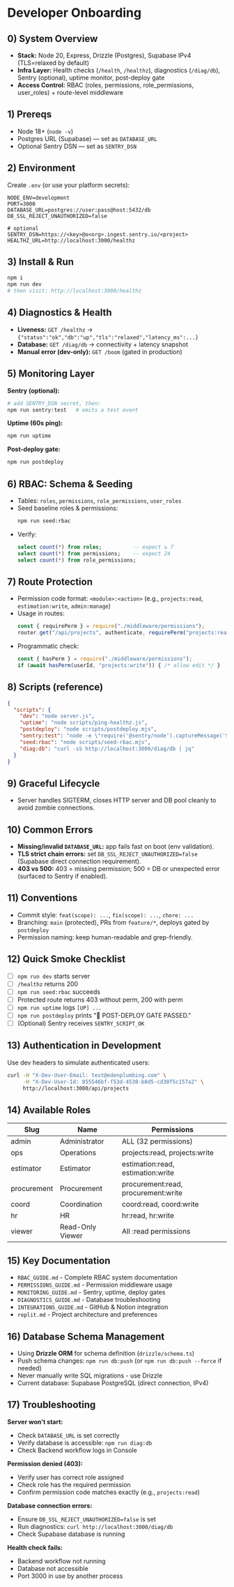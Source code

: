 # Developer Onboarding

## 0) System Overview
- **Stack:** Node 20, Express, Drizzle (Postgres), Supabase IPv4 (TLS=relaxed by default)
- **Infra Layer:** Health checks (`/health`, `/healthz`), diagnostics (`/diag/db`), Sentry (optional), uptime monitor, post-deploy gate
- **Access Control:** RBAC (roles, permissions, role_permissions, user_roles) + route-level middleware

## 1) Prereqs
- Node 18+ (`node -v`)
- Postgres URL (Supabase) — set as `DATABASE_URL`
- Optional Sentry DSN — set as `SENTRY_DSN`

## 2) Environment
Create `.env` (or use your platform secrets):
```
NODE_ENV=development
PORT=3000
DATABASE_URL=postgres://user:pass@host:5432/db
DB_SSL_REJECT_UNAUTHORIZED=false

# optional
SENTRY_DSN=https://<key>@o<org>.ingest.sentry.io/<project>
HEALTHZ_URL=http://localhost:3000/healthz
```

## 3) Install & Run
```bash
npm i
npm run dev
# then visit: http://localhost:3000/healthz
```

## 4) Diagnostics & Health

- **Liveness:** `GET /healthz` → `{"status":"ok","db":"up","tls":"relaxed","latency_ms":...}`
- **Database:** `GET /diag/db` → connectivity + latency snapshot
- **Manual error (dev-only):** `GET /boom` (gated in production)

## 5) Monitoring Layer

**Sentry (optional):**
```bash
# add SENTRY_DSN secret, then:
npm run sentry:test   # emits a test event
```

**Uptime (60s ping):**
```bash
npm run uptime
```

**Post-deploy gate:**
```bash
npm run postdeploy
```

## 6) RBAC: Schema & Seeding

- Tables: `roles`, `permissions`, `role_permissions`, `user_roles`
- Seed baseline roles & permissions:
  ```bash
  npm run seed:rbac
  ```
- Verify:
  ```sql
  select count(*) from roles;          -- expect ≥ 7
  select count(*) from permissions;    -- expect 24
  select count(*) from role_permissions; 
  ```

## 7) Route Protection

- Permission code format: `<module>:<action>` (e.g., `projects:read`, `estimation:write`, `admin:manage`)
- Usage in routes:
  ```javascript
  const { requirePerm } = require("./middleware/permissions");
  router.get("/api/projects", authenticate, requirePerm("projects:read"), handler);
  ```
- Programmatic check:
  ```javascript
  const { hasPerm } = require("./middleware/permissions");
  if (await hasPerm(userId, "projects:write")) { /* allow edit */ }
  ```

## 8) Scripts (reference)

```json
{
  "scripts": {
    "dev": "node server.js",
    "uptime": "node scripts/ping-healthz.js",
    "postdeploy": "node scripts/postdeploy.mjs",
    "sentry:test": "node -e \"require('@sentry/node').captureMessage('SENTRY_SCRIPT_OK')\"",
    "seed:rbac": "node scripts/seed-rbac.mjs",
    "diag:db": "curl -sS http://localhost:3000/diag/db | jq"
  }
}
```

## 9) Graceful Lifecycle

- Server handles SIGTERM, closes HTTP server and DB pool cleanly to avoid zombie connections.

## 10) Common Errors

- **Missing/invalid `DATABASE_URL`:** app fails fast on boot (env validation).
- **TLS strict chain errors:** set `DB_SSL_REJECT_UNAUTHORIZED=false` (Supabase direct connection requirement).
- **403 vs 500:** 403 = missing permission; 500 = DB or unexpected error (surfaced to Sentry if enabled).

## 11) Conventions

- Commit style: `feat(scope): ...`, `fix(scope): ...`, `chore: ...`
- Branching: `main` (protected), PRs from `feature/*`, deploys gated by `postdeploy`
- Permission naming: keep human-readable and grep-friendly.

## 12) Quick Smoke Checklist

- [ ] `npm run dev` starts server
- [ ] `/healthz` returns 200
- [ ] `npm run seed:rbac` succeeds
- [ ] Protected route returns 403 without perm, 200 with perm
- [ ] `npm run uptime` logs `[UP] ...`
- [ ] `npm run postdeploy` prints "🚀 POST-DEPLOY GATE PASSED."
- [ ] (Optional) Sentry receives `SENTRY_SCRIPT_OK`

## 13) Authentication in Development

Use dev headers to simulate authenticated users:
```bash
curl -H "X-Dev-User-Email: test@edenplumbing.com" \
     -H "X-Dev-User-Id: 855546bf-f53d-4538-b8d5-cd30f5c157a2" \
     http://localhost:3000/api/projects
```

## 14) Available Roles

| Slug | Name | Permissions |
|------|------|-------------|
| admin | Administrator | ALL (32 permissions) |
| ops | Operations | projects:read, projects:write |
| estimator | Estimator | estimation:read, estimation:write |
| procurement | Procurement | procurement:read, procurement:write |
| coord | Coordination | coord:read, coord:write |
| hr | HR | hr:read, hr:write |
| viewer | Read-Only Viewer | All :read permissions |

## 15) Key Documentation

- `RBAC_GUIDE.md` - Complete RBAC system documentation
- `PERMISSIONS_GUIDE.md` - Permission middleware usage
- `MONITORING_GUIDE.md` - Sentry, uptime, deploy gates
- `DIAGNOSTICS_GUIDE.md` - Database troubleshooting
- `INTEGRATIONS_GUIDE.md` - GitHub & Notion integration
- `replit.md` - Project architecture and preferences

## 16) Database Schema Management

- Using **Drizzle ORM** for schema definition (`drizzle/schema.ts`)
- Push schema changes: `npm run db:push` (or `npm run db:push --force` if needed)
- Never manually write SQL migrations - use Drizzle
- Current database: Supabase PostgreSQL (direct connection, IPv4)

## 17) Troubleshooting

**Server won't start:**
- Check `DATABASE_URL` is set correctly
- Verify database is accessible: `npm run diag:db`
- Check Backend workflow logs in Console

**Permission denied (403):**
- Verify user has correct role assigned
- Check role has the required permission
- Confirm permission code matches exactly (e.g., `projects:read`)

**Database connection errors:**
- Ensure `DB_SSL_REJECT_UNAUTHORIZED=false` is set
- Run diagnostics: `curl http://localhost:3000/diag/db`
- Check Supabase database is running

**Health check fails:**
- Backend workflow not running
- Database not accessible
- Port 3000 in use by another process
